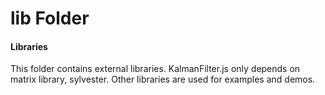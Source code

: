 lib Folder
===============

#### Libraries ####

This folder contains external libraries.
KalmanFilter.js only depends on matrix library, sylvester.
Other libraries are used for examples and demos.

